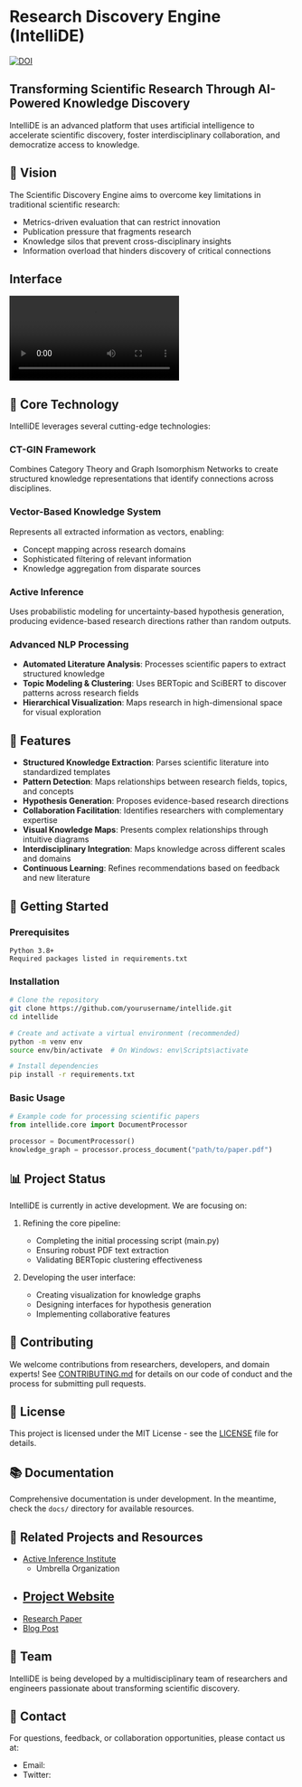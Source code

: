 # Research Discovery Engine (IntelliDE)

[![DOI](https://zenodo.org/badge/948595787.svg)](https://doi.org/10.5281/zenodo.15084931)

## Transforming Scientific Research Through AI-Powered Knowledge Discovery

IntelliDE is an advanced platform that uses artificial intelligence to accelerate scientific discovery, foster interdisciplinary collaboration, and democratize access to knowledge.

## 🌟 Vision

The Scientific Discovery Engine aims to overcome key limitations in traditional scientific research:
- Metrics-driven evaluation that can restrict innovation
- Publication pressure that fragments research
- Knowledge silos that prevent cross-disciplinary insights
- Information overload that hinders discovery of critical connections

## Interface
![](/Docs/Images/DE3.mov)

## 🧠 Core Technology

IntelliDE leverages several cutting-edge technologies:

### CT-GIN Framework
Combines Category Theory and Graph Isomorphism Networks to create structured knowledge representations that identify connections across disciplines.

### Vector-Based Knowledge System
Represents all extracted information as vectors, enabling:
- Concept mapping across research domains
- Sophisticated filtering of relevant information
- Knowledge aggregation from disparate sources

### Active Inference
Uses probabilistic modeling for uncertainty-based hypothesis generation, producing evidence-based research directions rather than random outputs.

### Advanced NLP Processing
- **Automated Literature Analysis**: Processes scientific papers to extract structured knowledge
- **Topic Modeling & Clustering**: Uses BERTopic and SciBERT to discover patterns across research fields
- **Hierarchical Visualization**: Maps research in high-dimensional space for visual exploration

## 🔧 Features

- **Structured Knowledge Extraction**: Parses scientific literature into standardized templates
- **Pattern Detection**: Maps relationships between research fields, topics, and concepts
- **Hypothesis Generation**: Proposes evidence-based research directions
- **Collaboration Facilitation**: Identifies researchers with complementary expertise
- **Visual Knowledge Maps**: Presents complex relationships through intuitive diagrams
- **Interdisciplinary Integration**: Maps knowledge across different scales and domains
- **Continuous Learning**: Refines recommendations based on feedback and new literature

## 🚀 Getting Started

### Prerequisites
```
Python 3.8+
Required packages listed in requirements.txt
```

### Installation
```bash
# Clone the repository
git clone https://github.com/yourusername/intellide.git
cd intellide

# Create and activate a virtual environment (recommended)
python -m venv env
source env/bin/activate  # On Windows: env\Scripts\activate

# Install dependencies
pip install -r requirements.txt
```

### Basic Usage
```python
# Example code for processing scientific papers
from intellide.core import DocumentProcessor

processor = DocumentProcessor()
knowledge_graph = processor.process_document("path/to/paper.pdf")
```

## 📊 Project Status

IntelliDE is currently in active development. We are focusing on:

1. Refining the core pipeline:
   - Completing the initial processing script (main.py)
   - Ensuring robust PDF text extraction
   - Validating BERTopic clustering effectiveness

2. Developing the user interface:
   - Creating visualization for knowledge graphs
   - Designing interfaces for hypothesis generation
   - Implementing collaborative features

## 🤝 Contributing

We welcome contributions from researchers, developers, and domain experts! See [CONTRIBUTING.md](CONTRIBUTING.md) for details on our code of conduct and the process for submitting pull requests.

## 📜 License

This project is licensed under the MIT License - see the [LICENSE](LICENSE) file for details.

## 📚 Documentation

Comprehensive documentation is under development. In the meantime, check the `docs/` directory for available resources.

## 🔗 Related Projects and Resources
- [Active Inference Institute](https://www.activeinference.institute/)
  - Umbrella Organization
- [Project Website](https://explore-the-unknown.vercel.app/)
  - 
- [Research Paper](https://arxiv.org/abs/...)
- [Blog Post](https://blog.example.com/intellide-announcement)

## 👥 Team

IntelliDE is being developed by a multidisciplinary team of researchers and engineers passionate about transforming scientific discovery.

## 📧 Contact

For questions, feedback, or collaboration opportunities, please contact us at:
- Email: 
- Twitter: 
